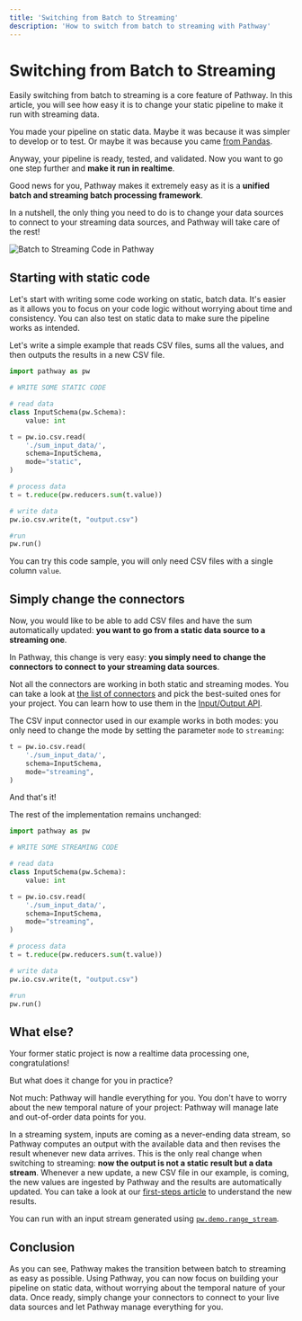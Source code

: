```yaml
---
title: 'Switching from Batch to Streaming'
description: 'How to switch from batch to streaming with Pathway'
---
```



# Switching from Batch to Streaming
Easily switching from batch to streaming is a core feature of Pathway.
In this article, you will see how easy it is to change your static pipeline to make it run with streaming data. 


You made your pipeline on static data.
Maybe it was because it was simpler to develop or to test.
Or maybe it was because you came [from Pandas](/developers/user-guide/exploring-pathway/migrate-from-pandas/).

Anyway, your pipeline is ready, tested, and validated.
Now you want to go one step further and **make it run in realtime**.

Good news for you, Pathway makes it extremely easy as it is a **unified batch and streaming batch processing framework**.

In a nutshell, the only thing you need to do is to change your data sources to connect to your streaming data sources, and Pathway will take care of the rest!

![Batch to Streaming Code in Pathway](https://user-images.githubusercontent.com/68642378/278069996-79f4250d-0641-4b97-87f8-0820d9399c6b.gif)


## Starting with static code
Let's start with writing some code working on static, batch data.
It's easier as it allows you to focus on your code logic without worrying about time and consistency.
You can also test on static data to make sure the pipeline works as intended.

Let's write a simple example that reads CSV files, sums all the values, and then outputs the results in a new CSV file.

```python
import pathway as pw

# WRITE SOME STATIC CODE

# read data
class InputSchema(pw.Schema):
    value: int

t = pw.io.csv.read(
    './sum_input_data/',
    schema=InputSchema,
    mode="static",
)

# process data
t = t.reduce(pw.reducers.sum(t.value))

# write data
pw.io.csv.write(t, "output.csv")

#run
pw.run()
```

You can try this code sample, you will only need CSV files with a single column `value`.

## Simply change the connectors
Now, you would like to be able to add CSV files and have the sum automatically updated: **you want to go from a static data source to a streaming one**.

In Pathway, this change is very easy: **you simply need to change the connectors to connect to your streaming data sources**.

Not all the connectors are working in both static and streaming modes.
You can take a look at [the list of connectors](/developers/user-guide/connecting-to-data/connectors/) and pick the best-suited ones for your project.
You can learn how to use them in the [Input/Output API](/developers/api-docs/pathway-io/).

The CSV input connector used in our example works in both modes: you only need to change the mode by setting the parameter `mode` to `streaming`:

```python
t = pw.io.csv.read(
    './sum_input_data/',
    schema=InputSchema,
    mode="streaming",
)
```

And that's it!

The rest of the implementation remains unchanged:

```python
import pathway as pw

# WRITE SOME STREAMING CODE

# read data
class InputSchema(pw.Schema):
    value: int

t = pw.io.csv.read(
    './sum_input_data/',
    schema=InputSchema,
    mode="streaming",
)

# process data
t = t.reduce(pw.reducers.sum(t.value))

# write data
pw.io.csv.write(t, "output.csv")

#run
pw.run()
```

## What else?
Your former static project is now a realtime data processing one, congratulations! 

But what does it change for you in practice?

Not much: Pathway will handle everything for you.
You don't have to worry about the new temporal nature of your project: Pathway will manage late and out-of-order data points for you.

In a streaming system, inputs are coming as a never-ending data stream, so Pathway computes an output with the available data and then revises the result whenever new data arrives.
This is the only real change when switching to streaming: **now the output is not a static result but a data stream**.
Whenever a new update, a new CSV file in our example, is coming, the new values are ingested by Pathway and the results are automatically updated.
You can take a look at our [first-steps article](/developers/user-guide/introduction/first_realtime_app_with_pathway/#understanding-the-output) to understand the new results.


You can run with an input stream generated using [`pw.demo.range_stream`](/developers/user-guide/connecting-to-data/artificial-streams/#generating-a-single-column-data-stream-with-range_stream).


## Conclusion

As you can see, Pathway makes the transition between batch to streaming as easy as possible.
Using Pathway, you can now focus on building your pipeline on static data, without worrying about the temporal nature of your data.
Once ready, simply change your connectors to connect to your live data sources and let Pathway manage everything for you.